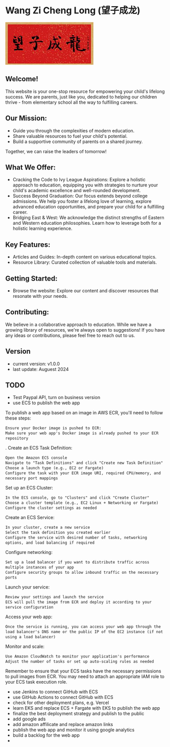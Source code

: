 # Wang Zi Cheng Long (望子成龙)

![home_logo](./src/assets/wangzichenglong.png)

## Welcome!

This website is your one-stop resource for empowering your child's lifelong success. We are parents, just like you, dedicated to helping our children thrive - from elementary school all the way to fulfilling careers.

## Our Mission:

   - Guide you through the complexities of modern education.
   - Share valuable resources to fuel your child's potential.
   - Build a supportive community of parents on a shared journey.

Together, we can raise the leaders of tomorrow!

## What We Offer:

   - Cracking the Code to Ivy League Aspirations: Explore a holistic approach to education, equipping you with strategies to nurture your child's academic excellence and well-rounded development.
   - Success Beyond Graduation: Our focus extends beyond college admissions. We help you foster a lifelong love of learning, explore advanced education opportunities, and prepare your child for a fulfilling career.
   - Bridging East & West: We acknowledge the distinct strengths of Eastern and Western education philosophies. Learn how to leverage both for a holistic learning experience.

## Key Features:

   - Articles and Guides: In-depth content on various educational topics.
   - Resource Library: Curated collection of valuable tools and materials.

## Getting Started:

   - Browse the website: Explore our content and discover resources that resonate with your needs.

## Contributing:

We believe in a collaborative approach to education. While we have a growing library of resources, we're always open to suggestions! If you have any ideas or contributions, please feel free to reach out to us.

## Version

- current version: v1.0.0
- last update: Auguest 2024

## TODO
- Test Paypal API, turn on business version
- use ECS to publish the web app
  
To publish a web app based on an image in AWS ECR, you'll need to follow these steps:

    Ensure your Docker image is pushed to ECR:
    Make sure your web app's Docker image is already pushed to your ECR repository

.
Create an ECS Task Definition:

    Open the Amazon ECS console
    Navigate to "Task Definitions" and click "Create new Task Definition"
    Choose a launch type (e.g., EC2 or Fargate)
    Configure the task with your ECR image URI, required CPU/memory, and necessary port mappings

Set up an ECS Cluster:

    In the ECS console, go to "Clusters" and click "Create Cluster"
    Choose a cluster template (e.g., EC2 Linux + Networking or Fargate)
    Configure the cluster settings as needed

Create an ECS Service:

    In your cluster, create a new service
    Select the task definition you created earlier
    Configure the service with desired number of tasks, networking options, and load balancing if required

Configure networking:

    Set up a load balancer if you want to distribute traffic across multiple instances of your app
    Configure security groups to allow inbound traffic on the necessary ports

Launch your service:

    Review your settings and launch the service
    ECS will pull the image from ECR and deploy it according to your service configuration

Access your web app:

    Once the service is running, you can access your web app through the load balancer's DNS name or the public IP of the EC2 instance (if not using a load balancer)

Monitor and scale:

    Use Amazon CloudWatch to monitor your application's performance
    Adjust the number of tasks or set up auto-scaling rules as needed

Remember to ensure that your ECS tasks have the necessary permissions to pull images from ECR. You may need to attach an appropriate IAM role to your ECS task execution role.


- use Jenkins to connect GitHub with ECS
- use GitHub Actions to connect GitHub with ECS
- check for other deployment plans, e.g.  Vercel
- learn EKS and replace ECS + Fargate with EKS to publish the web app
- finalize the best deployment strategy and publish to the public
- add google ads
- add amazon affilicate and replace amazon links
- publish the web app and monitor it using google analytics
- build a backlog for the web app
- 
